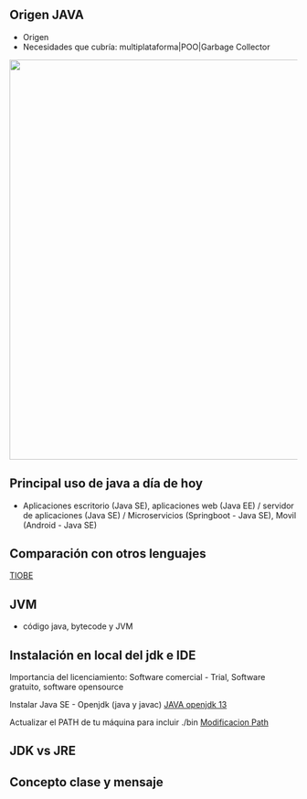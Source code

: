 ## Origen JAVA
- Origen
- Necesidades que cubría: multiplataforma|POO|Garbage Collector
<p align="left">
  <img src="https://cdn.wrytin.com/images/wrytup/r/1024/greenbbq-jz48l38k.jpeg" width="700">
</p>

## Principal uso de java a día de hoy
- Aplicaciones escritorio (Java SE), aplicaciones web (Java EE) / servidor de aplicaciones (Java SE) / Microservicios (Springboot - Java SE), Movil (Android - Java SE)

## Comparación con otros lenguajes
[TIOBE](https://www.tiobe.com/tiobe-index/)

## JVM
- código java, bytecode y JVM

## Instalación en local del jdk e IDE
Importancia del licenciamiento:  Software comercial - Trial, Software gratuito, software opensource

Instalar Java SE - Openjdk (java y javac)
[JAVA openjdk 13](https://jdk.java.net/java-se-ri/13)

Actualizar el PATH de tu máquina para incluir ./bin
[Modificacion Path](https://www.java.com/en/download/help/path.xml)

## JDK vs JRE

## Concepto clase y mensaje